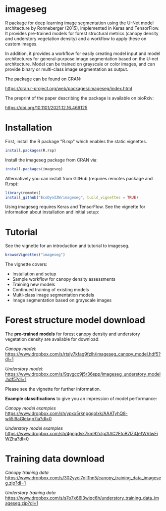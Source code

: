 # imageseg

R package for deep learning image segmentation using the U-Net model architecture by Ronneberger (2015), implemented in Keras and TensorFlow. It provides pre-trained models for forest structural metrics (canopy density and understory vegetation density) and a workflow to apply these on custom images.

In addition, it provides a workflow for easily creating model input and model architectures for general-purpose image segmentation based on the U-net architecture. Model can be trained on grayscale or color images, and can provide binary or multi-class image segmentation as output.

The package can be found on CRAN: 

https://cran.r-project.org/web/packages/imageseg/index.html

The preprint of the paper describing the package is available on bioRxiv:

https://doi.org/10.1101/2021.12.16.469125


# Installation

First, install the R package "R.rsp" which enables the static vignettes. 

``` r
install.packages(R.rsp)
``` 

Install the imageseg package from CRAN via:

``` r
install.packages(imageseg)
``` 

Alternatively you can install from GitHub (requires remotes package and R.rsp):

``` r
library(remotes)   
install_github("EcoDynIZW/imageseg", build_vignettes = TRUE)
```

Using imageseg requires Keras and TensorFlow. See the vignette for information about installation and initial setup:

# Tutorial

See the vignette for an introduction and tutorial to imageseg.

``` r
browseVignettes("imageseg")
```

The vignette covers:

* Installation and setup
* Sample workflow for canopy density assessments
* Training new models
* Continued training of existing models
* Multi-class image segmentation models
* Image segmentation based on grayscale images



# Forest structure model download

The **pre-trained models** for forest canopy density and understory vegetation density are available for download:

*Canopy model*: https://www.dropbox.com/s/rtsly7kfag9fzlh/imageseg_canopy_model.hdf5?dl=1

*Understory model*: https://www.dropbox.com/s/9qvgcc9j5r36spp/imageseg_understory_model.hdf5?dl=1

Please see the vignette for further information.

**Example classifications** to give you an impression of model performance:

*Canopy model examples*  https://www.dropbox.com/sh/ypxx5rknpgqolxk/AAATyhQ8-wIi5I9aGlekqn7ia?dl=0

*Understory model examples* https://www.dropbox.com/sh/4gngdvk7km92clp/AAC2EtoB7lZiQefWVIwFiWZha?dl=0


# Training data download

*Canopy training data*  https://www.dropbox.com/s/302yyoi7qil1hn5/canopy_training_data_imageseg.zip?dl=1

*Understory training data*  https://www.dropbox.com/s/s7o7x66l3wiqc6h/understory_training_data_imageseg.zip?dl=1
